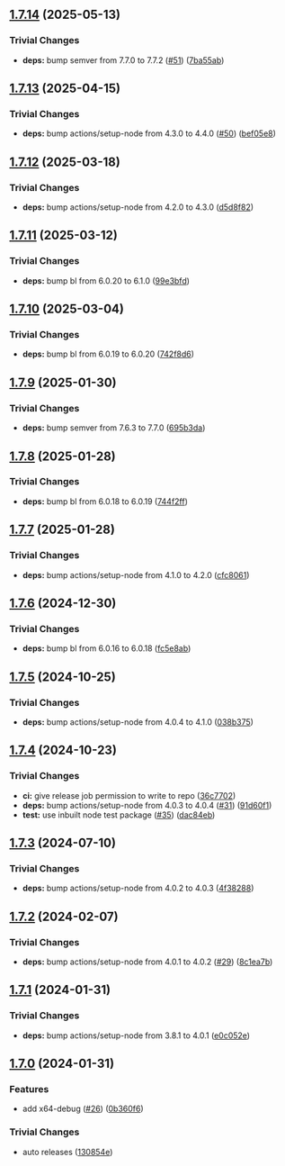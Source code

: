 ## [1.7.14](https://github.com/nodejs/nodejs-dist-indexer/compare/v1.7.13...v1.7.14) (2025-05-13)

### Trivial Changes

* **deps:** bump semver from 7.7.0 to 7.7.2 ([#51](https://github.com/nodejs/nodejs-dist-indexer/issues/51)) ([7ba55ab](https://github.com/nodejs/nodejs-dist-indexer/commit/7ba55abca92ec8bf50250a85a715e382d76e325d))

## [1.7.13](https://github.com/nodejs/nodejs-dist-indexer/compare/v1.7.12...v1.7.13) (2025-04-15)

### Trivial Changes

* **deps:** bump actions/setup-node from 4.3.0 to 4.4.0 ([#50](https://github.com/nodejs/nodejs-dist-indexer/issues/50)) ([bef05e8](https://github.com/nodejs/nodejs-dist-indexer/commit/bef05e8f631e23f33e8889d0ca6ca00bc49da82f))

## [1.7.12](https://github.com/nodejs/nodejs-dist-indexer/compare/v1.7.11...v1.7.12) (2025-03-18)

### Trivial Changes

* **deps:** bump actions/setup-node from 4.2.0 to 4.3.0 ([d5d8f82](https://github.com/nodejs/nodejs-dist-indexer/commit/d5d8f82e63bb4c908f9bbd17e6f39fa1667a9d4c))

## [1.7.11](https://github.com/nodejs/nodejs-dist-indexer/compare/v1.7.10...v1.7.11) (2025-03-12)

### Trivial Changes

* **deps:** bump bl from 6.0.20 to 6.1.0 ([99e3bfd](https://github.com/nodejs/nodejs-dist-indexer/commit/99e3bfd95beff1f6751629bac11454411cd4b212))

## [1.7.10](https://github.com/nodejs/nodejs-dist-indexer/compare/v1.7.9...v1.7.10) (2025-03-04)

### Trivial Changes

* **deps:** bump bl from 6.0.19 to 6.0.20 ([742f8d6](https://github.com/nodejs/nodejs-dist-indexer/commit/742f8d63ad63deb6c2e6030fa45eff2309a2b357))

## [1.7.9](https://github.com/nodejs/nodejs-dist-indexer/compare/v1.7.8...v1.7.9) (2025-01-30)

### Trivial Changes

* **deps:** bump semver from 7.6.3 to 7.7.0 ([695b3da](https://github.com/nodejs/nodejs-dist-indexer/commit/695b3da2e932b5c7fd3e4a72b9f9251577938ebf))

## [1.7.8](https://github.com/nodejs/nodejs-dist-indexer/compare/v1.7.7...v1.7.8) (2025-01-28)

### Trivial Changes

* **deps:** bump bl from 6.0.18 to 6.0.19 ([744f2ff](https://github.com/nodejs/nodejs-dist-indexer/commit/744f2ff79a197b31446009e35945519a9bb3396e))

## [1.7.7](https://github.com/nodejs/nodejs-dist-indexer/compare/v1.7.6...v1.7.7) (2025-01-28)

### Trivial Changes

* **deps:** bump actions/setup-node from 4.1.0 to 4.2.0 ([cfc8061](https://github.com/nodejs/nodejs-dist-indexer/commit/cfc8061f5de5322929e70e5808769ec8eedbc25a))

## [1.7.6](https://github.com/nodejs/nodejs-dist-indexer/compare/v1.7.5...v1.7.6) (2024-12-30)

### Trivial Changes

* **deps:** bump bl from 6.0.16 to 6.0.18 ([fc5e8ab](https://github.com/nodejs/nodejs-dist-indexer/commit/fc5e8abb02660a1de132d6534d5173f8e28416ac))

## [1.7.5](https://github.com/nodejs/nodejs-dist-indexer/compare/v1.7.4...v1.7.5) (2024-10-25)

### Trivial Changes

* **deps:** bump actions/setup-node from 4.0.4 to 4.1.0 ([038b375](https://github.com/nodejs/nodejs-dist-indexer/commit/038b375e4c8573d2429a077e53d87536db1513cc))

## [1.7.4](https://github.com/nodejs/nodejs-dist-indexer/compare/v1.7.3...v1.7.4) (2024-10-23)

### Trivial Changes

* **ci:** give release job permission to write to repo ([36c7702](https://github.com/nodejs/nodejs-dist-indexer/commit/36c770274e7090243686d1d5a35b64e4eb81d9f9))
* **deps:** bump actions/setup-node from 4.0.3 to 4.0.4 ([#31](https://github.com/nodejs/nodejs-dist-indexer/issues/31)) ([91d60f1](https://github.com/nodejs/nodejs-dist-indexer/commit/91d60f11e1762b0f4f5c51bbd9886147355b952a))
* **test:** use inbuilt node test package ([#35](https://github.com/nodejs/nodejs-dist-indexer/issues/35)) ([dac84eb](https://github.com/nodejs/nodejs-dist-indexer/commit/dac84eb9f401bd1d2c34100e183c6b9dd39b0a32))

## [1.7.3](https://github.com/nodejs/nodejs-dist-indexer/compare/v1.7.2...v1.7.3) (2024-07-10)

### Trivial Changes

* **deps:** bump actions/setup-node from 4.0.2 to 4.0.3 ([4f38288](https://github.com/nodejs/nodejs-dist-indexer/commit/4f38288e9eacf77c1db5019bf9dcbb3dfccb7af4))

## [1.7.2](https://github.com/nodejs/nodejs-dist-indexer/compare/v1.7.1...v1.7.2) (2024-02-07)


### Trivial Changes

* **deps:** bump actions/setup-node from 4.0.1 to 4.0.2 ([#29](https://github.com/nodejs/nodejs-dist-indexer/issues/29)) ([8c1ea7b](https://github.com/nodejs/nodejs-dist-indexer/commit/8c1ea7b7135516b84e091a9e7888f581304e4785))

## [1.7.1](https://github.com/nodejs/nodejs-dist-indexer/compare/v1.7.0...v1.7.1) (2024-01-31)


### Trivial Changes

* **deps:** bump actions/setup-node from 3.8.1 to 4.0.1 ([e0c052e](https://github.com/nodejs/nodejs-dist-indexer/commit/e0c052ede712dda8eadbd8f7a245b6a92826c6be))

## [1.7.0](https://github.com/nodejs/nodejs-dist-indexer/compare/v1.6.1...v1.7.0) (2024-01-31)


### Features

* add x64-debug ([#26](https://github.com/nodejs/nodejs-dist-indexer/issues/26)) ([0b360f6](https://github.com/nodejs/nodejs-dist-indexer/commit/0b360f6aea5ffd8edf44c64c7567fe4beb30529d))


### Trivial Changes

* auto releases ([130854e](https://github.com/nodejs/nodejs-dist-indexer/commit/130854e86609451af844a5bd8c3f3f13864c0785))
